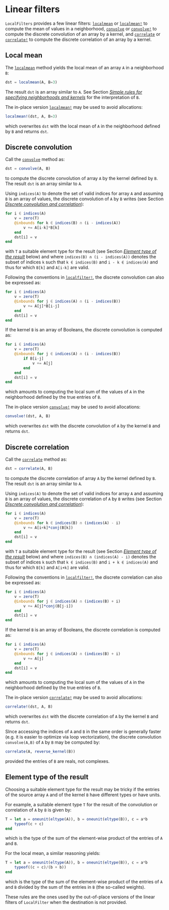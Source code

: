 # Linear filters

`LocalFilters` provides a few linear filters: [`localmean`](@ref) or [`localmean!`](@ref)
to compute the mean of values in a neighborhood, [`convolve`](@ref) or [`convolve!`](@ref)
to compute the discrete convolution of an array by a kernel, and [`correlate`](@ref) or
[`correlate!`](@ref) to compute the discrete correlation of an array by a kernel.


## Local mean

The [`localmean`](@ref) method yields the local mean of an array `A` in a neighborhood
`B`:

```julia
dst = localmean(A, B=3)
```

The result `dst` is an array similar to `A`. See Section *[Simple rules for specifying
neighborhoods and kernels](@ref)* for the interpretation of `B`.

The in-place version [`localmean!`](@ref) may be used to avoid allocations:

```julia
localmean!(dst, A, B=3)
```

which overwrites `dst` with the local mean of `A` in the neighborhood defined by `B` and
returns `dst`.


## Discrete convolution

Call the [`convolve`](@ref) method as:

```julia
dst = convolve(A, B)
```

to compute the discrete convolution of array `A` by the kernel defined by `B`. The result
`dst` is an array similar to `A`.

Using `indices(A)` to denote the set of valid indices for array `A` and assuming `B` is an
array of values, the discrete convolution of `A` by `B` writes (see Section *[Discrete
convolution and correlation](@ref)*):

```julia
for i ∈ indices(A)
    v = zero(T)
    @inbounds for k ∈ indices(B) ∩ (i - indices(A))
        v += A[i-k]*B[k]
    end
    dst[i] = v
end
```

with `T` a suitable element type for the result (see Section *[Element type of the
result](@ref)* below) and where `indices(B) ∩ (i - indices(A))` denotes the subset of
indices `k` such that `k ∈ indices(B)` and `i - k ∈ indices(A)` and thus for which `B[k]`
and `A[i-k]` are valid.

Following the conventions in [`localfilter!`](@ref), the discrete convolution can also be
expressed as:

```julia
for i ∈ indices(A)
    v = zero(T)
    @inbounds for j ∈ indices(A) ∩ (i - indices(B))
        v += A[j]*B[i-j]
    end
    dst[i] = v
end
```

If the kernel `B` is an array of Booleans, the discrete convolution is computed as:

```julia
for i ∈ indices(A)
    v = zero(T)
    @inbounds for j ∈ indices(A) ∩ (i - indices(B))
        if B[i-j]
            v += A[j]
        end
    end
    dst[i] = v
end
```

which amounts to computing the local sum of the values of `A` in the neighborhood defined
by the true entries of `B`.

The in-place version [`convolve!`](@ref) may be used to avoid allocations:

```julia
convolve!(dst, A, B)
```

which overwrites `dst` with the discrete convolution of `A` by the kernel `B` and returns
`dst`.


## Discrete correlation

Call the [`correlate`](@ref) method as:

```julia
dst = correlate(A, B)
```

to compute the discrete correlation of array `A` by the kernel defined by `B`. The result
`dst` is an array similar to `A`.

Using `indices(A)` to denote the set of valid indices for array `A` and assuming `B` is an
array of values, the discrete correlation of `A` by `B` writes (see Section *[Discrete
convolution and correlation](@ref)*):

```julia
for i ∈ indices(A)
    v = zero(T)
    @inbounds for k ∈ indices(B) ∩ (indices(A) - i)
        v += A[i+k]*conj(B[k])
    end
    dst[i] = v
end
```

with `T` a suitable element type for the result (see Section *[Element type of the
result](@ref)* below) and where `indices(B) ∩ (indices(A) - i)` denotes the subset of
indices `k` such that `k ∈ indices(B)` and `i + k ∈ indices(A)` and thus for which `B[k]`
and `A[i+k]` are valid.

Following the conventions in [`localfilter!`](@ref), the discrete correlation can also be
expressed as:

```julia
for i ∈ indices(A)
    v = zero(T)
    @inbounds for j ∈ indices(A) ∩ (indices(B) + i)
        v += A[j]*conj(B[j-i])
    end
    dst[i] = v
end
```

If the kernel `B` is an array of Booleans, the discrete correlation is computed as:

```julia
for i ∈ indices(A)
    v = zero(T)
    @inbounds for j ∈ indices(A) ∩ (indices(B) + i)
        v += A[j]
    end
    dst[i] = v
end
```

which amounts to computing the local sum of the values of `A` in the neighborhood defined
by the true entries of `B`.

The in-place version [`correlate!`](@ref) may be used to avoid allocations:

```julia
correlate!(dst, A, B)
```

which overwrites `dst` with the discrete correlation of `A` by the kernel `B` and returns
`dst`.

SInce accessing the indices of `A` and `B` in the same order is generally faster (e.g. it
is easier to optimize via loop vectorization), the discrete convolution `convolve(A,B)` of
`A` by `B` may be computed by:

```julia
correlate(A, reverse_kernel(B))
```

provided the entries of `B` are reals, not complexes.


## Element type of the result

Choosing a suitable element type for the result may be tricky if the entries of the source
array `A` and of the kernel `B` have different types or have units.

For example, a suitable element type `T` for the result of the convolution or correlation
of `A` by `B` is given by:

```julia
T = let a = oneunit(eltype(A)), b = oneunit(eltype(B)), c = a*b
    typeof(c + c)
end
```

which is the type of the sum of the element-wise product of the entries of `A` and `B`.

For the local mean, a similar reasoning yields:

```julia
T = let a = oneunit(eltype(A)), b = oneunit(eltype(B)), c = a*b
    typeof((c + c)/(b + b))
end
```

which is the type of the sum of the element-wise product of the entries of `A` and `B`
divided by the sum of the entries in `B` (the so-called weights).

These rules are the ones used by the out-of-place versions of the linear filters of
`LocalFilter` when the destination is not provided.
